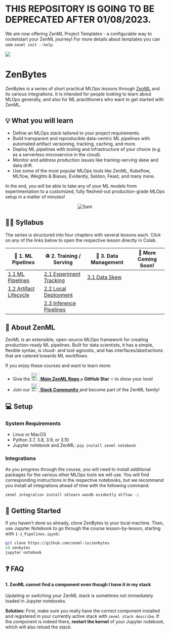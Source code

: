 # THIS REPOSITORY IS GOING TO BE DEPRECATED AFTER 01/08/2023. 

We are now offering ZenML Project Templates - a configurable way to rocketstart your ZenML journey!
For more details about templates you can use `zenml init --help`.

<img referrerpolicy="no-referrer-when-downgrade" src="https://static.scarf.sh/a.png?x-pxid=1c4d6e78-8ebe-44c4-95b5-c6ccd610cfdf" />

# ZenBytes

ZenBytes is a series of short practical MLOps lessons through [ZenML](https://github.com/zenml-io/zenml) and its various integrations. It is intended for people looking to learn about MLOps generally, and also for ML practitioners who want to get started with ZenML.

## :bulb: What you will learn
- Define an MLOps stack tailored to your project requirements.
- Build transparent and reproducible data-centric ML pipelines with automated artifact versioning, tracking, caching, and more.
- Deploy ML pipelines with tooling and infrastructure of your choice (e.g. as a serverless microservice in the cloud).
- Monitor and address production issues like training-serving skew and data drift.
- Use some of the most popular MLOps tools like ZenML, Kubeflow, MLflow, Weights & Biases, Evidently, Seldon, Feast, and many more.

In the end, you will be able to take any of your ML models from experimentation to a customized, fully fleshed-out production-grade MLOps setup in a matter of minutes!

<div align="center">
<img src="_assets/sam.png" alt="Sam"/>
</div>

## :teacher: Syllabus

The series is structured into four chapters with several lessons each. Click on any of the links below to open the respective lesson directly in Colab.

| :dango: 1. ML Pipelines                                                                                                   | :recycle: 2. Training / Serving                                                                                               | :file_folder: 3. Data Management                                                                          | :rocket: More Coming Soon! |
|---------------------------------------------------------------------------------------------------------------------------|-------------------------------------------------------------------------------------------------------------------------------|-----------------------------------------------------------------------------------------------------------|----------------------------|
| [1.1 ML Pipelines](https://colab.research.google.com/github/zenml-io/zenbytes/blob/main/1-1_Pipelines.ipynb)              | [2.1 Experiment Tracking](https://colab.research.google.com/github/zenml-io/zenbytes/blob/main/2-1_Experiment_Tracking.ipynb) | [3.1 Data Skew](https://colab.research.google.com/github/zenml-io/zenbytes/blob/main/3-1_Data_Skew.ipynb) |                            |
| [1.2 Artifact Lifecycle](https://colab.research.google.com/github/zenml-io/zenbytes/blob/main/1-2_Artifact_Lineage.ipynb) | [2.2 Local Deployment](https://colab.research.google.com/github/zenml-io/zenbytes/blob/main/2-2_Local_Deployment.ipynb)       |                                                                                                           |                            |
|                                                                                                                           | [2.3 Inference Pipelines](https://colab.research.google.com/github/zenml-io/zenbytes/blob/main/2-3_Inference_Pipelines.ipynb) |                                                                                                           |                            |

<!--
### Syllabus Details:

- Chapter 1: ML Pipelines and Stacks
    - Lesson 1.1: ML Pipelines with ZenML
    - Lesson 1.2: Artifact Versioning, Tracking, and Caching
    - (Coming Soon: Choosing the Right Tools for your MLOps Stack)
- Chapter 2: Training, Deployment, and Serving
    - Lesson 2.1: Experiment Tracking with MLflow / W&B
    - Lesson 2.2: Local Deployment with MLflow
    - Lesson 2.3: Inference Pipelines
- Chapter 3: Data Management
    - Lesson 3.1: Data Drift Detection with Evidently / Whylabs
    - (Coming Soon: Data Validation with DeepChecks / Great Expectations)
     (Coming Soon: Feature Stores with Feast)
- Chapter 4: Advanced Deployment
    - Lesson 4.1: Scalable Cloud Deployment with Seldon & Kubeflow on AWS
    - (Coming Soon: Scalable Local Deployment with Seldon & Kubeflow)
- Chapter 5: Full Examples
    - (Lesson 5.1: Zero to Hero with ZenML - from Experimentation to Production-Grade MLOps)
    - (Lesson 5.2: More Examples - zenml example run and ZenML Projects)
- (unused)
    - (Materializers & skipping them)
    - (Lesson 3: Defining MLOps Stacks with ZenML? -> Profiles, Repos)
    - (Lesson 3.6: Running ZenML Steps on Specialized Hardware)
    - Lesson 3.5: Continuous Deployment based on Data Drift Triggers
- (missing functionality)
    - Model Registries
    - Explainability Tools
    - Model CI/CD
    - AutoML
-->

## :pray: About ZenML
ZenML is an extensible, open-source MLOps framework for creating production-ready ML pipelines. Built for data scientists, it has a simple, flexible syntax, is cloud- and tool-agnostic, and has interfaces/abstractions that are catered towards ML workflows.

If you enjoy these courses and want to learn more:
- Give the <a href="https://github.com/zenml-io/zenml/stargazers" target="_blank">
    <img width="25" src="https://cdn.iconscout.com/icon/free/png-256/github-153-675523.png" alt="GitHub"/>
    <b>Main ZenML Repo</b>
</a> a <b>GitHub Star</b> :star: to show your love!
- Join our <a href="https://zenml.io/slack-invite" target="_blank">
    <img width="25" src="https://cdn3.iconfinder.com/data/icons/logos-and-brands-adobe/512/306_Slack-512.png" alt="Slack"/>
    <b>Slack Community</b> 
</a> and become part of the ZenML family!

## :computer: Setup
### System Requirements

- Linux or MacOS
- Python 3.7, 3.8, 3.9, or 3.10
- Jupyter notebook and ZenML: `pip install zenml notebook`

### Integrations
As you progress through the course, you will need to install additional
packages for the various other MLOps tools we will use.
You will find corresponding instructions in the respective notebooks,
but we recommend you install all integrations ahead of time with the
following command:

```bash
zenml integration install sklearn wandb evidently mlflow -y
```

## :rocket: Getting Started

If you haven't done so already, clone ZenBytes to your local machine. 
Then, use Jupyter Notebook to go through the course lesson-by-lesson, starting 
with `1-1_Pipelines.ipynb`:

```bash
git clone https://github.com/zenml-io/zenbytes
cd zenbytes
jupyter notebook
```

## :question: FAQ


#### 1. ZenML cannot find a component even though I have it in my stack
Updating or switching your ZenML stack is sometimes not immediately 
loaded in Jupyter notebooks.

**Solution:** First, make sure you really have the correct component installed
and registered in your currently active stack with `zenml stack describe`.
If the component is indeed there, **restart the kernel** of your Jupyter notebook,
which will also reload the stack.
